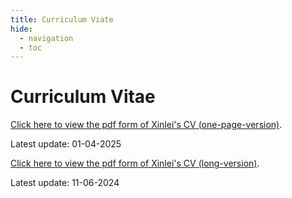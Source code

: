 ```yaml
---
title: Curriculum Viate
hide:
  - navigation
  - toc
---
```


# Curriculum Vitae

[Click here to view the pdf form of Xinlei's CV (one-page-version)](CV_one_page_xinlei_250104.pdf).

Latest update: 01-04-2025

[Click here to view the pdf form of Xinlei's CV (long-version)](CV_Xinlei_11_06_2024.pdf).

Latest update: 11-06-2024
